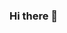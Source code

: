 ### Hi there 👋

<!--
**TheProOfficial/TheProOfficial** is a ✨ _special_ ✨ repository because its `README.md` (this file) appears on your GitHub profile.

Here are some ideas to get you started:

- 🔭 I’m currently working on singularity.
- 🌱 I’m currently learning Deep Learning.
- 👯 I’m looking to collaborate on Deep Learning Projects.
- 🤔 I’m looking for help with job search.
- 💬 Ask me about anything.
- 📫 How to reach me: Well, be creative.
- 😄 Pronouns: Try and guess.
- ⚡ Fun fact: I am not funny, but I'll try.
-->

